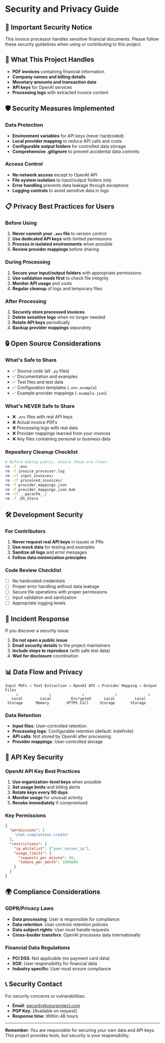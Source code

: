 # Security and Privacy Guide

## 🔐 Important Security Notice

This invoice processor handles sensitive financial documents. Please follow these security guidelines when using or contributing to this project.

## 🚨 What This Project Handles

- **PDF invoices** containing financial information
- **Company names and billing details**
- **Monetary amounts and transaction data**
- **API keys** for OpenAI services
- **Processing logs** with extracted invoice content

## 🛡️ Security Measures Implemented

### Data Protection
- **Environment variables** for API keys (never hardcoded)
- **Local provider mapping** to reduce API calls and costs
- **Configurable output folders** for controlled data storage
- **Comprehensive .gitignore** to prevent accidental data commits

### Access Control
- **No network access** except to OpenAI API
- **File system isolation** to input/output folders only
- **Error handling** prevents data leakage through exceptions
- **Logging controls** to avoid sensitive data in logs

## 📋 Privacy Best Practices for Users

### Before Using
1. **Never commit your `.env` file** to version control
2. **Use dedicated API keys** with limited permissions
3. **Process in isolated environments** when possible
4. **Review provider mappings** before sharing

### During Processing
1. **Secure your input/output folders** with appropriate permissions
2. **Use validation mode first** to check file integrity
3. **Monitor API usage** and costs
4. **Regular cleanup** of logs and temporary files

### After Processing
1. **Securely store processed invoices**
2. **Delete sensitive logs** when no longer needed
3. **Rotate API keys** periodically
4. **Backup provider mappings** separately

## 🔒 Open Source Considerations

### What's Safe to Share
- ✅ Source code (all `.py` files)
- ✅ Documentation and examples
- ✅ Test files and test data
- ✅ Configuration templates (`.env.example`)
- ✅ Example provider mappings (`.example.json`)

### What's NEVER Safe to Share
- ❌ `.env` files with real API keys
- ❌ Actual invoice PDFs
- ❌ Processing logs with real data
- ❌ Provider mappings learned from your invoices
- ❌ Any files containing personal or business data

### Repository Cleanup Checklist
```bash
# Before making public, ensure these are clean:
rm -f .env
rm -f invoice_processor.log
rm -rf input_invoices/
rm -rf processed_invoices/
rm -f provider_mappings.json
rm -f provider_mappings.json.bak
rm -rf __pycache__/
rm -f .DS_Store
```

## 🛠️ Development Security

### For Contributors
1. **Never request real API keys** in issues or PRs
2. **Use mock data** for testing and examples
3. **Sanitize all logs** and error messages
4. **Follow data minimization principles**

### Code Review Checklist
- [ ] No hardcoded credentials
- [ ] Proper error handling without data leakage
- [ ] Secure file operations with proper permissions
- [ ] Input validation and sanitization
- [ ] Appropriate logging levels

## 🚨 Incident Response

If you discover a security issue:
1. **Do not open a public issue**
2. **Email security details** to the project maintainers
3. **Include steps to reproduce** (with safe test data)
4. **Wait for disclosure** coordination

## 📊 Data Flow and Privacy

```
Input PDFs → Text Extraction → OpenAI API → Provider Mapping → Output Files
     ↓              ↓              ↓              ↓              ↓
   Local        Local         Encrypted      Local         Local
 Storage      Memory        HTTPS Call     Storage       Storage
```

### Data Retention
- **Input files**: User-controlled retention
- **Processing logs**: Configurable retention (default: indefinite)
- **API calls**: Not stored by OpenAI after processing
- **Provider mappings**: User-controlled storage

## 🔐 API Key Security

### OpenAI API Key Best Practices
1. **Use organization-level keys** when possible
2. **Set usage limits** and billing alerts
3. **Rotate keys every 90 days**
4. **Monitor usage** for unusual activity
5. **Revoke immediately** if compromised

### Key Permissions
```json
{
  "permissions": [
    "chat.completions.create"
  ],
  "restrictions": {
    "ip_whitelist": ["your_server_ip"],
    "usage_limits": {
      "requests_per_minute": 60,
      "tokens_per_month": 1000000
    }
  }
}
```

## 🌍 Compliance Considerations

### GDPR/Privacy Laws
- **Data processing**: User is responsible for compliance
- **Data retention**: User controls retention policies
- **Data subject rights**: User must handle requests
- **Cross-border transfers**: OpenAI processes data internationally

### Financial Data Regulations
- **PCI DSS**: Not applicable (no payment card data)
- **SOX**: User responsibility for financial data
- **Industry specific**: User must ensure compliance

## 📞 Security Contact

For security concerns or vulnerabilities:
- **Email**: security@yourproject.com
- **PGP Key**: [Available on request]
- **Response time**: Within 48 hours

---

**Remember**: You are responsible for securing your own data and API keys. This project provides tools, but security is your responsibility.
